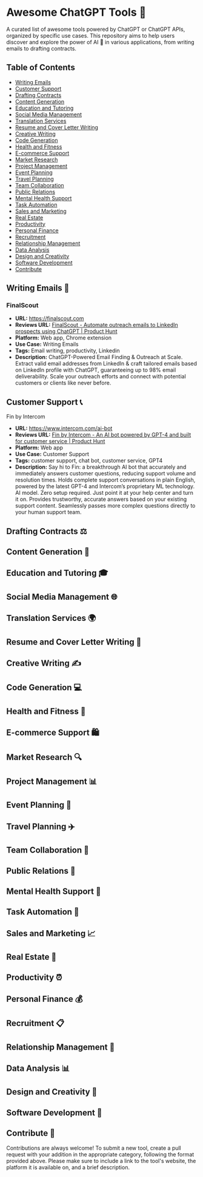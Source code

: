 # Awesome ChatGPT Tools 🚀

A curated list of awesome tools powered by ChatGPT or ChatGPT APIs, organized by specific use cases. This repository aims to help users discover and explore the power of AI 🤖 in various applications, from writing emails to drafting contracts.

## Table of Contents

- [Writing Emails](#writing-emails)
- [Customer Support](#customer-support)
- [Drafting Contracts](#drafting-contracts)
- [Content Generation](#content-generation)
- [Education and Tutoring](#education-and-tutoring)
- [Social Media Management](#social-media-management)
- [Translation Services](#translation-services)
- [Resume and Cover Letter Writing](#resume-and-cover-letter-writing)
- [Creative Writing](#creative-writing)
- [Code Generation](#code-generation)
- [Health and Fitness](#health-and-fitness)
- [E-commerce Support](#e-commerce-support)
- [Market Research](#market-research)
- [Project Management](#project-management)
- [Event Planning](#event-planning)
- [Travel Planning](#travel-planning)
- [Team Collaboration](#team-collaboration)
- [Public Relations](#public-relations)
- [Mental Health Support](#mental-health-support)
- [Task Automation](#task-automation)
- [Sales and Marketing](#sales-and-marketing)
- [Real Estate](#real-estate)
- [Productivity](#productivity)
- [Personal Finance](#personal-finance)
- [Recruitment](#recruitment)
- [Relationship Management](#relationship-management)
- [Data Analysis](#data-analysis)
- [Design and Creativity](#design-and-creativity)
- [Software Development](#software-development)
- [Contribute](#contribute)

## Writing Emails 📧

### FinalScout

- **URL:** https://finalscout.com
- **Reviews URL:** [FinalScout - Automate outreach emails to LinkedIn prospects using ChatGPT | Product Hunt](https://www.producthunt.com/posts/finalscout-2)
- **Platform:** Web app, Chrome extension
- **Use Case:** Writing Emails
- **Tags:** Email writing, productivity, Linkedin
- **Description:** ChatGPT-Powered Email Finding & Outreach at Scale. Extract valid email addresses from LinkedIn & craft tailored emails based on LinkedIn profile with ChatGPT, guaranteeing up to 98% email deliverability. Scale your outreach efforts and connect with potential customers or clients like never before.

## Customer Support 📞

Fin by Intercom

- **URL:** https://www.intercom.com/ai-bot
- **Reviews URL:** [Fin by Intercom - An AI bot powered by GPT-4 and built for customer service | Product Hunt](https://www.producthunt.com/posts/fin-by-intercom)
- **Platform:** Web app
- **Use Case:** Customer Support
- **Tags:** customer support, chat bot, customer service, GPT4
- **Description:** Say hi to Fin: a breakthrough AI bot that accurately and immediately answers customer questions, reducing support volume and resolution times. Holds complete support conversations in plain English, powered by the latest GPT-4 and Intercom’s proprietary ML technology. AI model. Zero setup required. Just point it at your help center and turn it on. Provides trustworthy, accurate answers based on your existing support content. Seamlessly passes more complex questions directly to your human support team.

## Drafting Contracts ⚖️

## Content Generation 📝

## Education and Tutoring 🎓

## Social Media Management 🌐

## Translation Services 🌍

## Resume and Cover Letter Writing 📄

## Creative Writing ✍️

## Code Generation 💻

## Health and Fitness 💪

## E-commerce Support 🛍️

## Market Research 🔍

## Project Management 📊

## Event Planning 📆

## Travel Planning ✈️

## Team Collaboration 🤝

## Public Relations 📣

## Mental Health Support 🧠

## Task Automation 🤖

## Sales and Marketing 📈

## Real Estate 🏡

## Productivity ⏰

## Personal Finance 💰

## Recruitment 📋

## Relationship Management 💼

## Data Analysis 📊

## Design and Creativity 🎨

## Software Development 💾

## Contribute 🤝

Contributions are always welcome! To submit a new tool, create a pull request with your addition in the appropriate category, following the format provided above. Please make sure to include a link to the tool's website, the platform it is available on, and a brief description.
